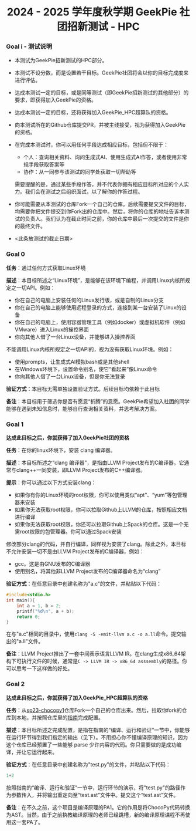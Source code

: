 <div>
<center>
<h1>2024 - 2025 学年度秋学期 GeekPie 社团招新测试 - HPC</h1>
</center>
</div>

### Goal i - 测试说明

- 本测试为GeekPie招新测试的HPC部分。
- 本测试不设分数，而是设置若干目标。GeekPie社团将会以你的目标完成度来进行评估。
- 达成本测试一定的目标，或是同等测试（即GeekPie招新测试的其他部分）的要求，即获得加入GeekPie的资格。
- 达成本测试一定的目标，还将获得加入GeekPie_HPC超算队的资格。
- 向本测试所在的Github仓库提交PR，并被主线接受，视为获得加入GeekPie的资格。
- 在完成本测试时，你可以用任何手段达成相应目标，包括但不限于：
    - 个人：查询相关资料、询问生成式AI、使用生成式AI作答，或者使用非常规手段获取答案等
    - 协作：从一同参与该测试的同学处获取一切帮助等

    需要提醒的是，通过某些手段作答，并不代表你拥有相应目标所对应的个人实力。我们会在测试之后组织面试，以了解你的作答过程。
- 你可能需要从本测试的仓库Fork一个自己的仓库。后续需要提交文件的目标，均需要你把文件提交到你Fork出的仓库中。然后，将你的仓库的地址告诉本测试的负责人。我们认为在截止时间之前，你的仓库中最后一次提交的文件是你的最终文件。
- <此条放测试的截止日期>

### Goal 0

**任务**：通过任何方式获取Linux环境

**描述**：本目标所述之“Linux环境”，是能够在该环境下编程，并调用Linux内核所规定之一切API。例如：

- 你在自己的电脑上安装任何的Linux发行版，或是自制的Linux分支
- 你在自己的电脑上能够使用远程登录的方式，连接到某一台安装了Linux的设备
- 你在自己的电脑上，使用容器管理工具（例如docker）或虚拟机软件（例如VMware）进入Linux的操控界面
- 你向其他人借了一台Linux设备，并能够进入操控界面

不能调用Linux内核所规定之一切API的，视为没有获取Linux环境。例如：

- 使用prompts，让生成式AI模拟bash或是其他shell
- 在Windows环境下，设置命令别名，使它“看起来”像Linux命令
- 你向其他人借了一台Linux设备，但是你无法登录

**验证方式**：本目标无需单独设置验证方式。后续目标均依赖于此目标

**备注**：本目标用于筛选你是否有愿意“折腾”的意愿。GeekPie希望加入社团的同学能够在遇到未知信息时，能够自行查询相关资料，并思考解决方案。

### Goal 1

**达成此目标之后，你就获得了加入GeekPie社团的资格**

**任务**：在你的linux环境下，安装 clang 编译器。

**描述**：本目标所述之“clang 编译器”，是指由LLVM Project发布的C编译器。它通常与clang++一同安装，即LLVM Project发布的C++编译器。

**提示**：你可以通过以下方式安装clang：
- 如果你有你的Linux环境的root权限，你可以使用类似“apt”、“yum”等包管理器来安装
- 如果你无法获取root权限，你可以拉取Github上LLVM的仓库，按照相应文档进行编译
- 如果你无法获取root权限，你还可以拉取Github上Spack的仓库。这是一个无需root权限的包管理器。你可以通过Spack安装

修改部分clang的代码，并自行编译，同样视为安装了clang。除此之外，本目标不允许安装一切不是由LLVM Project发布的C编译器，例如：
- gcc。这是由GNU发布的C编译器
- 使用别名，将其他非LLVM Project发布的C编译器命名为“clang”

**验证方式**：在任意目录中创建名称为"a.c"的文件，并粘贴以下代码：
```c
#include<stdio.h>
int main(){
    int a = 1, b = 2;
    printf("%d\n", a + b);
    return 0;
}
```
在与"a.c"相同的目录中，使用`clang -S -emit-llvm a.c -o a.ll`命令。提交输出的"a.ll"文件。

**备注**：LLVM Project推出了一套中间表示语言LLVM IR。在clang生成x86_64架构下可执行文件的时候，通常是`C -> LLVM IR -> x86_64 asssembly`的路径。你可以思考一下这样做的好处。

### Goal 2

**达成此目标之后，你就获得了加入GeekPie_HPC超算队的资格**

**任务**：从[sp23-chocopy1](https://github.com/cs131-chocopy/sp23-chocopy1)仓库Fork一个自己的仓库出来。然后，拉取你fork的仓库到本地，并按照仓库里的[指南](https://github.com/cs131-chocopy/sp23-chocopy1/blob/master/doc/PA1/README.md)完成配置。

**描述**：本目标所述之完成配置，是指在指南的“编译、运行和验证”一节中，你能够在运行环节得到我们指定的输出（见下）。不用担心你不懂编译原理的知识，因为这个仓库已经预置了一些能够 parse 少许内容的代码。你只需要做的是成功编译，并让它运行起来。

**验证方式**：在任意目录中创建名称为"test.py"的文件，并粘贴以下代码：
```python
1+2
```
按照指南的“编译、运行和验证”一节中，运行环节的演示，将"test.py"的路径作为参数传入，并将输出重定向至“test.ast”文件中。提交这个“test.ast”文件。

**备注**：在不久之前，这个项目是编译原理的PA1。它的作用是将ChocoPy代码转换为AST。当然，由于之前执教编译原理的老师已经跳槽，新的编译原理课程不再使用这一套PA了。
